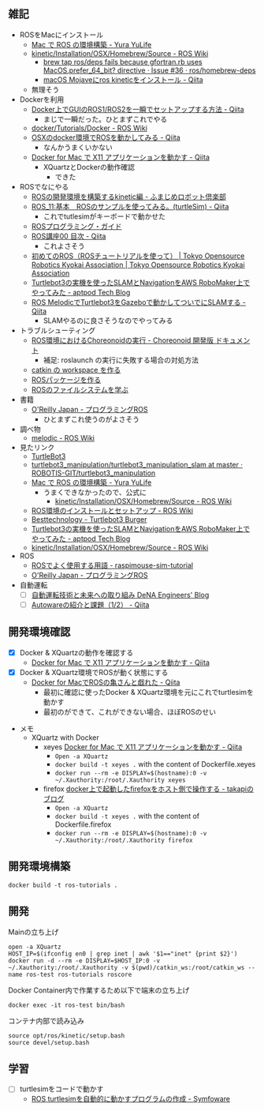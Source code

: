 ## 雑記

- ROSをMacにインストール
  - [Mac で ROS の環境構築 - Yura YuLife](https://yura2.hateblo.jp/entry/2016/11/09/Mac_%E3%81%A7_ROS_%E3%81%AE%E7%92%B0%E5%A2%83%E6%A7%8B%E7%AF%89)
  - [kinetic/Installation/OSX/Homebrew/Source - ROS Wiki](http://wiki.ros.org/kinetic/Installation/OSX/Homebrew/Source)
    - [brew tap ros/deps fails because gfortran.rb uses MacOS.prefer_64_bit? directive · Issue #36 · ros/homebrew-deps](https://github.com/ros/homebrew-deps/issues/36)
    - [macOS Mojaveにros kineticをインストール - Qiita](https://qiita.com/watakandai/items/f19f42929193ee45e39c)
  - 無理そう
- Dockerを利用
  - [Docker上でGUIのROS1/ROS2を一瞬でセットアップする方法 - Qiita](https://qiita.com/karaage0703/items/957bdc7b4dabfc6639da)
    - まじで一瞬だった。ひとまずこれでやる
  - [docker/Tutorials/Docker - ROS Wiki](http://wiki.ros.org/docker/Tutorials/Docker)
  - [OSXのdocker環境でROSを動かしてみる - Qiita](https://qiita.com/mechamogera/items/1de9a49306087936d954)
    - なんかうまくいかない
  - [Docker for Mac で X11 アプリケーションを動かす - Qiita](https://qiita.com/hoto17296/items/bdb2ab24bc32b6b7f360)
    - XQuartzとDockerの動作確認
      - できた
- ROSでなにやる
  - [ROSの開発環境を構築するkinetic編 - ふまじめロボット倶楽部](http://dashimaki360.hatenablog.com/entry/2018/01/08/235959)
  - [ROS_11:基本　ROSのサンプルを使ってみる。(turtleSim) - Qiita](https://qiita.com/NWLab/items/687bbac01e69301e24c5)
    - これでtutlesimがキーボードで動かせた
  - [ROSプログラミング・ガイド](https://tail-island.github.io/six_point_two_eight/)
  - [ROS講座00 目次 - Qiita](https://qiita.com/srs/items/5f44440afea0eb616b4a)
    - これよさそう
  - [初めてのROS（ROSチュートリアルを使って） | Tokyo Opensource Robotics Kyokai Association | Tokyo Opensource Robotics Kyokai Association](https://opensource-robotics.tokyo.jp/?p=4450)
  - [Turtlebot3の実機を使ったSLAMとNavigationをAWS RoboMaker上でやってみた - aptpod Tech Blog](https://tech.aptpod.co.jp/entry/2020/07/03/100000#%E3%82%A4%E3%83%B3%E3%82%BF%E3%83%BC%E3%83%8D%E3%83%83%E3%83%88%E7%B5%8C%E7%94%B1%E3%81%A7SLAMNavigation%E3%82%92%E5%8B%95%E3%81%8B%E3%81%99%E3%81%9F%E3%82%81%E3%81%AB%E5%BF%85%E8%A6%81%E3%81%AAROS%E3%83%88%E3%83%94%E3%83%83%E3%82%AF%E3%82%92%E8%AA%BF%E3%81%B9%E3%82%8B)
  - [ROS MelodicでTurtlebot3をGazeboで動かしてついでにSLAMする - Qiita](https://qiita.com/protocol1964/items/1e63aebddd7d5bfd0d1b)
    - SLAMやるのに良さそうなのでやってみる
- トラブルシューティング
  - [ROS環境におけるChoreonoidの実行 - Choreonoid 開発版 ドキュメント](https://choreonoid.org/ja/manuals/latest/ros/run-choreonoid.html#id8)
    - 補足: roslaunch の実行に失敗する場合の対処方法
  - [catkin の workspace を作る](http://wiki.ros.org/ja/catkin/Tutorials/create_a_workspace)
  - [ROSパッケージを作る](http://wiki.ros.org/ja/ROS/Tutorials/CreatingPackage)
  - [ROSのファイルシステムを学ぶ](http://wiki.ros.org/ja/ROS/Tutorials/NavigatingTheFilesystem#ja.2FROS.2FTutorials.2Fcatkin.2FNavigatingTheFilesystem.roscd_.2BMJJPfzBG-)
- 書籍
  - [O'Reilly Japan - プログラミングROS](https://www.oreilly.co.jp/books/9784873118093/)
    - ひとまずこれ使うのがよさそう
- 調べ物
  - [melodic - ROS Wiki](http://wiki.ros.org/melodic)
- 見たリンク
  - [TurtleBot3](https://emanual.robotis.com/docs/en/platform/turtlebot3/simulation/#ros-1-simulation)
  - [turtlebot3_manipulation/turtlebot3_manipulation_slam at master · ROBOTIS-GIT/turtlebot3_manipulation](https://github.com/ROBOTIS-GIT/turtlebot3_manipulation/tree/master/turtlebot3_manipulation_slam)
  - [Mac で ROS の環境構築 - Yura YuLife](https://yura2.hateblo.jp/entry/2016/11/09/Mac_%E3%81%A7_ROS_%E3%81%AE%E7%92%B0%E5%A2%83%E6%A7%8B%E7%AF%89)
    - うまくできなかったので、公式に
      - [kinetic/Installation/OSX/Homebrew/Source - ROS Wiki](http://wiki.ros.org/kinetic/Installation/OSX/Homebrew/Source)
  - [ROS環境のインストールとセットアップ - ROS Wiki](http://wiki.ros.org/ja/ROS/Tutorials/InstallingandConfiguringROSEnvironment)
  - [Besttechnology - Turtlebot3 Burger](https://www.besttechnology.co.jp/modules/onlineshop/index.php?fct=photo&p=192)
  - [Turtlebot3の実機を使ったSLAMとNavigationをAWS RoboMaker上でやってみた - aptpod Tech Blog](https://tech.aptpod.co.jp/entry/2020/07/03/100000)
  - [kinetic/Installation/OSX/Homebrew/Source - ROS Wiki](http://wiki.ros.org/kinetic/Installation/OSX/Homebrew/Source)
- ROS
  - [ROSでよく使用する用語 - raspimouse-sim-tutorial](https://raspimouse-sim-tutorial.gitbook.io/project/ros_tutorial/appendix/ros_word)
  - [O'Reilly Japan - プログラミングROS](https://www.oreilly.co.jp/books/9784873118093/)
- 自動運転
  - [ ] [自動運転技術と未来への取り組み DeNA Engineers' Blog](https://engineer.dena.com/posts/2018.12/future-driverless-cars/)
  - [ ] [Autowareの紹介と課題（1/2） - Qiita](https://qiita.com/yukkysaito/items/21a70ec6b07f1ca559cb)

## 開発環境確認

- [x] Docker & XQuartzの動作を確認する
  - [Docker for Mac で X11 アプリケーションを動かす - Qiita](https://qiita.com/hoto17296/items/bdb2ab24bc32b6b7f360)
- [x] Docker & XQuartz環境でROSが動く状態にする
  - [Docker for MacでROSの亀さんと戯れた - Qiita](https://qiita.com/ryo_21/items/4e0006adcb300173acda)
    - 最初に確認に使ったDocker & XQuartz環境を元にこれでturtlesimを動かす
    - 最初のができて、これができない場合、ほぼROSのせい

- メモ
  - XQuartz with Docker
    - xeyes [Docker for Mac で X11 アプリケーションを動かす - Qiita](https://qiita.com/hoto17296/items/bdb2ab24bc32b6b7f360)
      - `Open -a XQuartz`
      - `docker build -t xeyes .` with the content of Dockerfile.xeyes
      - `docker run --rm -e DISPLAY=$(hostname):0 -v ~/.Xauthority:/root/.Xauthority xeyes`
    - firefox [docker上で起動したfirefoxをホスト側で操作する - takapiのブログ](https://takapi86.hatenablog.com/entry/2019/03/24/144008)
      - `Open -a XQuartz`
      - `docker build -t xeyes .` with the content of Dockerfile.firefox
      - `docker run --rm -e DISPLAY=$(hostname):0 -v ~/.Xauthority:/root/.Xauthority firefox`

## 開発環境構築

```
docker build -t ros-tutorials .
```

## 開発

Mainの立ち上げ

```
open -a XQuartz
HOST_IP=$(ifconfig en0 | grep inet | awk '$1=="inet" {print $2}')
docker run -d --rm -e DISPLAY=$HOST_IP:0 -v ~/.Xauthority:/root/.Xauthority -v $(pwd)/catkin_ws:/root/catkin_ws --name ros-test ros-tutorials roscore
```

Docker Container内で作業するため以下で端末の立ち上げ

```
docker exec -it ros-test bin/bash
```

コンテナ内部で読み込み

```
source opt/ros/kinetic/setup.bash
source devel/setup.bash
```

## 学習

- [ ] turtlesimをコードで動かす
  - [ROS turtlesimを自動的に動かすプログラムの作成 - Symfoware](https://symfoware.blog.fc2.com/blog-entry-2284.html)
